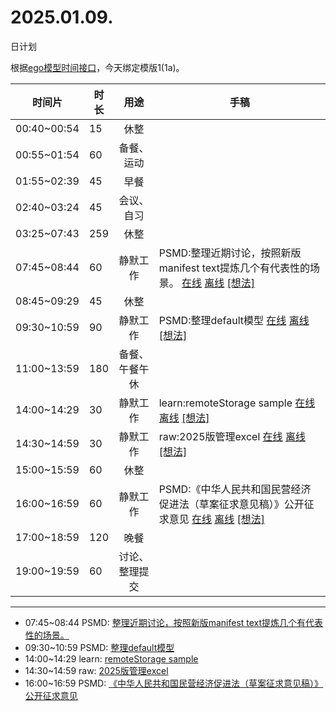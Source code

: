 # 2025.01.09.
日计划

根据[ego模型时间接口](https://gitee.com/hyg/blog/blob/master/timeflow.md)，今天绑定模版1(1a)。

| 时间片 | 时长 | 用途 | 手稿 |
| --- | --- | :---: | --- |
| 00:40~00:54 | 15 | 休整 |  |
| 00:55~01:54 | 60 | 备餐、运动 |  |
| 01:55~02:39 | 45 | 早餐 |  |
| 02:40~03:24 | 45 | 会议、自习 |  |
| 03:25~07:43 | 259 | 休整 |  |
| 07:45~08:44 | 60 | 静默工作 | PSMD:整理近期讨论，按照新版manifest text提炼几个有代表性的场景。 [在线](http://simp.ly/p/xtgD4F) [离线](../../draft/2025/20250109074500.md) <a href="mailto:huangyg@mars22.com?subject=关于2025.01.09.[PSMD:整理近期讨论，按照新版manifest text提炼几个有代表性的场景。]任务&body=日期: 20250109%0D%0A序号: 5%0D%0A手稿:../../draft/2025/20250109074500.md%0D%0A---请勿修改邮件主题及以上内容 从下一行开始写您的想法---%0D%0A">[想法]</a> |
| 08:45~09:29 | 45 | 休整 |  |
| 09:30~10:59 | 90 | 静默工作 | PSMD:整理default模型 [在线](http://simp.ly/p/j1SspP) [离线](../../draft/2025/20250109093000.md) <a href="mailto:huangyg@mars22.com?subject=关于2025.01.09.[PSMD:整理default模型]任务&body=日期: 20250109%0D%0A序号: 7%0D%0A手稿:../../draft/2025/20250109093000.md%0D%0A---请勿修改邮件主题及以上内容 从下一行开始写您的想法---%0D%0A">[想法]</a> |
| 11:00~13:59 | 180 | 备餐、午餐午休 |  |
| 14:00~14:29 | 30 | 静默工作 | learn:remoteStorage sample [在线](http://simp.ly/p/8t3vlk) [离线](../../draft/2025/20250109140000.md) <a href="mailto:huangyg@mars22.com?subject=关于2025.01.09.[learn:remoteStorage sample]任务&body=日期: 20250109%0D%0A序号: 9%0D%0A手稿:../../draft/2025/20250109140000.md%0D%0A---请勿修改邮件主题及以上内容 从下一行开始写您的想法---%0D%0A">[想法]</a> |
| 14:30~14:59 | 30 | 静默工作 | raw:2025版管理excel [在线](http://simp.ly/p/5k9gJy) [离线](../../draft/2025/20250109143000.md) <a href="mailto:huangyg@mars22.com?subject=关于2025.01.09.[raw:2025版管理excel]任务&body=日期: 20250109%0D%0A序号: 10%0D%0A手稿:../../draft/2025/20250109143000.md%0D%0A---请勿修改邮件主题及以上内容 从下一行开始写您的想法---%0D%0A">[想法]</a> |
| 15:00~15:59 | 60 | 休整 |  |
| 16:00~16:59 | 60 | 静默工作 | PSMD:《中华人民共和国民营经济促进法（草案征求意见稿）》公开征求意见 [在线](http://simp.ly/p/4QDThK) [离线](../../draft/2025/20250109160000.md) <a href="mailto:huangyg@mars22.com?subject=关于2025.01.09.[PSMD:《中华人民共和国民营经济促进法（草案征求意见稿）》公开征求意见]任务&body=日期: 20250109%0D%0A序号: 12%0D%0A手稿:../../draft/2025/20250109160000.md%0D%0A---请勿修改邮件主题及以上内容 从下一行开始写您的想法---%0D%0A">[想法]</a> |
| 17:00~18:59 | 120 | 晚餐 |  |
| 19:00~19:59 | 60 | 讨论、整理提交 |  |

---

- 07:45~08:44	PSMD: [整理近期讨论，按照新版manifest text提炼几个有代表性的场景。](../../draft/2025/20250109.01.md)
- 09:30~10:59	PSMD: [整理default模型](../../draft/2025/20250109.02.md)
- 14:00~14:29	learn: [remoteStorage sample](../../draft/2025/20250109.03.md)
- 14:30~14:59	raw: [2025版管理excel](../../draft/2025/20250109.04.md)
- 16:00~16:59	PSMD: [《中华人民共和国民营经济促进法（草案征求意见稿）》公开征求意见](../../draft/2025/20250109.05.md)

